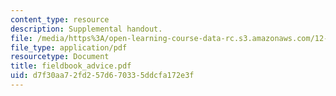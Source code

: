 ```yaml
---
content_type: resource
description: Supplemental handout.
file: /media/https%3A/open-learning-course-data-rc.s3.amazonaws.com/12-163-surface-processes-and-landscape-evolution-fall-2004/d7f30aa72fd257d670335ddcfa172e3f_fieldbook_advice.pdf
file_type: application/pdf
resourcetype: Document
title: fieldbook_advice.pdf
uid: d7f30aa7-2fd2-57d6-7033-5ddcfa172e3f
---
```

